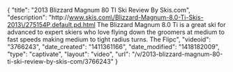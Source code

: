 {
    "title": "2013 Blizzard Magnum 80 TI Ski Review By Skis.com",
    "description": "http:\/\/www.skis.com\/Blizzard-Magnum-8.0-Ti-Skis-2013\/275154P,default,pd.html  The Blizzard Magnum 8.0 Ti is a great ski for advanced to expert skiers who love flying down the groomers at medium to fast speeds making medium to tight radius turns. The Flipc",
    "videoid": "3766243",
    "date_created": "1411361166",
    "date_modified": "1418182009",
    "type": "captivate",
    "layout": "video",
    "url": "\/v\/2013-blizzard-magnum-80-ti-ski-review-by-skis-com\/3766243"
}